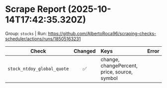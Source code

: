 # Scrape Report (2025-10-14T17:42:35.320Z)

Group: `stocks`  |  Run: https://github.com/AlbertoRoca96/scraping-checks-scheduler/actions/runs/18505163231

| Check | Changed | Keys | Error |
|---|:---:|:--|:--|
| `stock_ntdoy_global_quote` | ✅ | change, changePercent, price, source, symbol |  |
